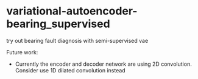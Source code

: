 # variational-autoencoder-bearing_supervised
try out bearing fault diagnosis with semi-supervised vae 

Future work:
* Currently the encoder and decoder network are using 2D convolution. Consider use 1D dilated convolution instead
